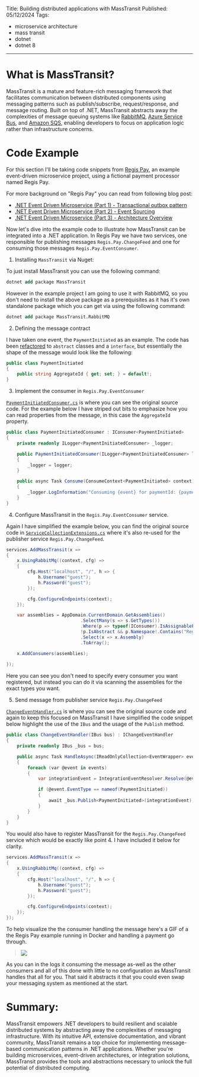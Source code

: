 Title: Building distributed applications with MassTransit
Published: 05/12/2024
Tags: 
- microservice architecture 
- mass transit
- dotnet
- dotnet 8

---

# What is MassTransit?

MassTransit is a mature and feature-rich messaging framework that facilitates communication between distributed components using messaging patterns such as publish/subscribe, request/response, and message routing. Built on top of .NET, MassTransit abstracts away the complexities of message queuing systems like [RabbitMQ](https://www.rabbitmq.com/), [Azure Service Bus](https://learn.microsoft.com/en-us/azure/service-bus-messaging/service-bus-messaging-overview), and [Amazon SQS](https://aws.amazon.com/sqs/), enabling developers to focus on application logic rather than infrastructure concerns.

# Code Example

For this section I'll be taking code snippets from [Regis Pay](https://github.com/reggieray/regis-pay), an example event-driven microservice project, using a fictional payment processor named  Regis Pay.

For more background on "Regis Pay" you can read from following blog post:

- [.NET Event Driven Microservice (Part 1) - Transactional outbox pattern](/posts/dotnet-event-driven-microservice-part-1-transactional-outbox-pattern)
- [.NET Event Driven Microservice (Part 2) - Event Sourcing](/posts/dotnet-event-driven-microservice-part-2-event-sourcing)
- [.NET Event Driven Microservice (Part 3) - Architecture Overview](/posts/dotnet-event-driven-microservice-part-3-architecture-overview)

Now let's dive into the example code to illustrate how MassTransit can be integrated into a .NET application. In Regis Pay we have two services, one responsible for publishing messages `Regis.Pay.ChangeFeed` and one for consuming those messages `Regis.Pay.EventConsumer`. 

1. Installing `MassTransit` via Nuget:

To just install MassTransit you can use the following command:

```ps
dotnet add package MassTransit
```

However in the example project I am going to use it with RabbitMQ, so you don't need to install the above package as a prerequisites as it has it's own standalone package which you can get via using the following command: 

```ps
dotnet add package MassTransit.RabbitMQ
```

2. Defining the message contract

I have taken one event, the `PaymentInitiated` as an example. The code has been [refactored](https://github.com/reggieray/regis-pay/tree/main/src/Regis.Pay.Domain/IntegrationEvents) to `abstract` classes and a `interface`, but essentially the shape of the message would look like the following:  

```csharp
public class PaymentInitiated 
{
    public string AggregateId { get; set; } = default!;
}
```

3. Implement the consumer in `Regis.Pay.EventConsumer`

[`PaymentInitiatedConsumer.cs`](https://github.com/reggieray/regis-pay/blob/main/src/Regis.Pay.EventConsumer/Consumers/PaymentInitiatedConsumer.cs) is where you can see the original source code. For the example below I have striped out bits to emphasize how you can read properties from the message, in this case the `AggregateId` property. 

```csharp
public class PaymentInitiatedConsumer : IConsumer<PaymentInitiated>
{
    private readonly ILogger<PaymentInitiatedConsumer> _logger;

    public PaymentInitiatedConsumer(ILogger<PaymentInitiatedConsumer> logger)
    {
        _logger = logger;
    }

    public async Task Consume(ConsumeContext<PaymentInitiated> context)
    {
        _logger.LogInformation("Consuming {event} for paymentId: {paymentId}", nameof(PaymentInitiated), context.Message.AggregateId);
    }
}
```

4. Configure MassTransit in the `Regis.Pay.EventConsumer` service.

Again I have simplified the example below, you can find the original source code in [`ServiceCollectionExtensions.cs`](https://github.com/reggieray/regis-pay/blob/6e9fba6d0126e8128d1c0cbe006664cb4482e68b/src/Regis.Pay.Common/ServiceCollectionExtensions.cs) where it's also re-used for the publisher service `Regis.Pay.ChangeFeed`.

```csharp
services.AddMassTransit(x =>
{
    x.UsingRabbitMq((context, cfg) =>
    {
        cfg.Host("localhost", "/", h => {
            h.Username("guest");
            h.Password("guest");
        });

        cfg.ConfigureEndpoints(context);
    });

    var assemblies = AppDomain.CurrentDomain.GetAssemblies()
                            .SelectMany(s => s.GetTypes())
                            .Where(p => typeof(IConsumer).IsAssignableFrom(p) && p.IsClass &&
                            !p.IsAbstract && p.Namespace!.Contains("Regis.Pay.EventConsumer."))
                            .Select(x => x.Assembly)
                            .ToArray();

    x.AddConsumers(assemblies);
    
});
```

Here you can see you don't need to specify every consumer you want registered, but instead you can do it via scanning the assemblies for the exact types you want.

5. Send message from publisher service `Regis.Pay.ChangeFeed`

[`ChangeEventHandler.cs`](https://github.com/reggieray/regis-pay/blob/main/src/Regis.Pay.ChangeFeed/ChangeEventHandler.cs) is where you can see the original source code and again to keep this focused on MassTransit I have simplified the code snippet below highlight the use of the `IBus` and the usage of the `Publish` method.

```csharp
public class ChangeEventHandler(IBus bus) : IChangeEventHandler
{
    private readonly IBus _bus = bus;

    public async Task HandleAsync(IReadOnlyCollection<EventWrapper> events, CancellationToken cancellationToken)
    {
        foreach (var @event in events)
        {
            var integrationEvent = IntegrationEventResolver.Resolve(@event);

            if (@event.EventType == nameof(PaymentInitiated))
            {
                await _bus.Publish<PaymentInitiated>(integrationEvent);
            }
        }
    }
}
```

You would also have to register MassTransit for the `Regis.Pay.ChangeFeed` service which would be exactly like point 4. I have included it below for clarity. 

```csharp
services.AddMassTransit(x =>
{
    x.UsingRabbitMq((context, cfg) =>
    {
        cfg.Host("localhost", "/", h => {
            h.Username("guest");
            h.Password("guest");
        });

        cfg.ConfigureEndpoints(context);
    });
});
```

To help visualize the the consumer handling the message here's a GIF of a the Regis Pay example running in Docker and handling a payment go through.

> <img src="https://raw.githubusercontent.com/reggieray/regis-pay/main/docs/images/manual-test.gif" style="max-width: 100%">

As you can in the logs it consuming the message as-well as the other consumers and all of this done with little to no configuration as MassTransit handles that all for you. That said it abstracts it that you could even swap your messaging system as mentioned at the start. 

# Summary:
MassTransit empowers .NET developers to build resilient and scalable distributed systems by abstracting away the complexities of messaging infrastructure. With its intuitive API, extensive documentation, and vibrant community, MassTransit remains a top choice for implementing message-based communication patterns in .NET applications. Whether you're building microservices, event-driven architectures, or integration solutions, MassTransit provides the tools and abstractions necessary to unlock the full potential of distributed computing.